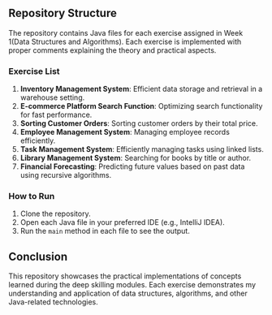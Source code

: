 ## Repository Structure

The repository contains Java files for each exercise assigned in Week 1(Data Structures and Algorithms). Each exercise is implemented with proper comments explaining the theory and practical aspects.

### Exercise List

1. **Inventory Management System**: Efficient data storage and retrieval in a warehouse setting.
2. **E-commerce Platform Search Function**: Optimizing search functionality for fast performance.
3. **Sorting Customer Orders**: Sorting customer orders by their total price.
4. **Employee Management System**: Managing employee records efficiently.
5. **Task Management System**: Efficiently managing tasks using linked lists.
6. **Library Management System**: Searching for books by title or author.
7. **Financial Forecasting**: Predicting future values based on past data using recursive algorithms.

### How to Run

1. Clone the repository.
2. Open each Java file in your preferred IDE (e.g., IntelliJ IDEA).
3. Run the `main` method in each file to see the output.

## Conclusion

This repository showcases the practical implementations of concepts learned during the deep skilling modules. 
Each exercise demonstrates my understanding and application of data structures, algorithms, and other Java-related technologies.
